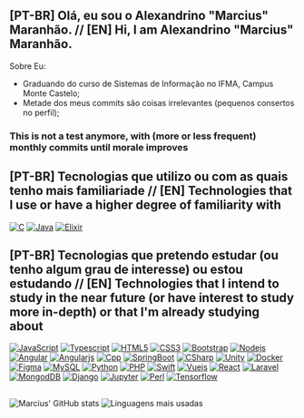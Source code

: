 <!--
**AlexandrinoMaranhao/AlexandrinoMaranhao** is a ✨ _special_ ✨ repository because its `README.md` (this file) appears on your GitHub profile.

Here are some ideas to get you started:

- 🔭 I’m currently working on ...
- 🌱 I’m currently learning ...
- 👯 I’m looking to collaborate on ...
- 🤔 I’m looking for help with ...
- 💬 Ask me about ...
- 📫 How to reach me: ...
- 😄 Pronouns: ...
- ⚡ Fun fact: ...
-->

## [PT-BR] Olá, eu sou o Alexandrino "Marcius" Maranhão. // [EN] Hi, I am Alexandrino "Marcius" Maranhão.
Sobre Eu:
- Graduando do curso de Sistemas de Informação no IFMA, Campus Monte Castelo;
- Metade dos meus commits são coisas irrelevantes (pequenos consertos no perfil);

### This is not a test anymore, with (more or less frequent) monthly commits until morale improves

<!--
<div>
 <a href="https://www.instagram.com/daniel_korban_l/"><img src="https://img.shields.io/badge/Instagram-730F8A?style=for-the-badge&logo=instagram&logoColor=white"/></a>
 <a href="https://www.linkedin.com/in/daniel-lima-973a45227/"><img src="https://img.shields.io/badge/LinkedIn-0077B5?style=for-the-badge&logo=linkedin&logoColor=white"/></a>
 <a href="mailto:daniel99korban@gmail.com"><img src="https://img.shields.io/badge/Gmail-D14836?style=for-the-badge&logo=gmail&logoColor=white"/></a>
</div> [//]: -->

## [PT-BR] Tecnologias que utilizo ou com as quais tenho mais familiariade // [EN] Technologies that I use or have a higher degree of familiarity with 
[![C](https://img.shields.io/badge/C-00599C?style=for-the-badge&logo=c&logoColor=gold)](https://github.com/AlexandrinoMaranhao)
[![Java](https://img.shields.io/badge/Java-ED8B00?style=for-the-badge&logo=openjdk&logoColor=black)](https://github.com/AlexandrinoMaranhao)
[![Elixir](https://img.shields.io/badge/Elixir-100000?style=for-the-badge&logo=elixir&logoColor=gold)](https://github.com/AlexandrinoMaranhao)


## [PT-BR] Tecnologias que pretendo estudar (ou tenho algum grau de interesse) ou estou estudando // [EN] Technologies that I intend to study in the near future (or have interest to study more in-depth) or that I'm already studying about
[![JavaScript](https://img.shields.io/badge/JavaScript-323330?style=for-the-badge&logo=javascript&logoColor=gold)](https://github.com/AlexandrinoMaranhao)
[![Typescript](https://img.shields.io/badge/TypeScript-007ACC?style=for-the-badge&logo=typescript&logoColor=gold)](https://github.com/AlexandrinoMaranhao)
[![HTML5](https://img.shields.io/badge/HTML5-E34F26?style=for-the-badge&logo=html5&logoColor=gold)](https://github.com/AlexandrinoMaranhao)
[![CSS3](https://img.shields.io/badge/CSS3-1572B6?style=for-the-badge&logo=css3&logoColor=gold)](https://github.com/AlexandrinoMaranhao)
[![Bootstrap](https://img.shields.io/badge/Bootstrap-563D7C?style=for-the-badge&logo=bootstrap&logoColor=gold)](https://github.com/AlexandrinoMaranhao)
[![Nodejs](https://img.shields.io/badge/Node.js-43853D?style=for-the-badge&logo=node.js&logoColor=gold)](https://github.com/AlexandrinoMaranhao)
[![Angular](https://img.shields.io/badge/Angular-DD0031?style=for-the-badge&logo=angular&logoColor=gold)](https://github.com/AlexandrinoMaranhao)
[![Angularjs](https://img.shields.io/badge/AngularJS-E23237?style=for-the-badge&logo=angularjs&logoColor=gold)](https://github.com/AlexandrinoMaranhao)
[![Cpp](https://img.shields.io/badge/C%2B%2B-00599C?style=for-the-badge&logo=c%2B%2B&logoColor=gold)](https://github.com/AlexandrinoMaranhao)
[![SpringBoot](https://img.shields.io/badge/Springboot-6DB33F?style=for-the-badge&logo=springboot&logoColor=gold)](https://github.com/AlexandrinoMaranhao)
[![CSharp](https://img.shields.io/badge/C%23-239120?style=for-the-badge&logo=c-sharp&logoColor=gold)](https://github.com/AlexandrinoMaranhao)
[![Unity](https://img.shields.io/badge/Unity-100000?style=for-the-badge&logo=unity&logoColor=gold)](https://github.com/AlexandrinoMaranhao)
[![Docker](https://img.shields.io/badge/Docker-100000?style=for-the-badge&logo=docker&logoColor=gold)](https://github.com/AlexandrinoMaranhao)
[![Figma](https://img.shields.io/badge/Figma-F24E1E?style=for-the-badge&logo=figma&logoColor=gold)](https://github.com/AlexandrinoMaranhao)
[![MySQL](https://img.shields.io/badge/MySQL-00000F?style=for-the-badge&logo=mysql&logoColor=gold)](https://github.com/AlexandrinoMaranhao)
[![Python](https://img.shields.io/badge/Python-00000F?style=for-the-badge&logo=python&logoColor=gold)](https://github.com/AlexandrinoMaranhao)
[![PHP](https://img.shields.io/badge/PHP-777BB4?style=for-the-badge&logo=php&logoColor=gold)](https://github.com/AlexandrinoMaranhao)
[![Swift](https://img.shields.io/badge/Swift-FA7343?style=for-the-badge&logo=swift&logoColor=gold)](https://github.com/AlexandrinoMaranhao)
[![Vuejs](https://img.shields.io/badge/Vue.js-35495E?style=for-the-badge&logo=vue.js&logoColor=gold)](https://github.com/AlexandrinoMaranhao)
[![React](https://img.shields.io/badge/React-20232A?style=for-the-badge&logo=react&logoColor=gold)](https://github.com/AlexandrinoMaranhao)
[![Laravel](https://img.shields.io/badge/Laravel-FF2D20?style=for-the-badge&logo=laravel&logoColor=gold)](https://github.com/AlexandrinoMaranhao)
[![MongodDB](https://img.shields.io/badge/MongoDB-4EA94B?style=for-the-badge&logo=mongodb&logoColor=gold)](https://github.com/AlexandrinoMaranhao)
[![Django](https://img.shields.io/badge/Django-092E20?style=for-the-badge&logo=django&logoColor=gold)](https://github.com/AlexandrinoMaranhao)
[![Jupyter](https://img.shields.io/badge/Jupyter-F37626.svg?&style=for-the-badge&logo=Jupyter&logoColor=gold)](https://github.com/AlexandrinoMaranhao)
[![Perl](https://img.shields.io/badge/Perl-39457E?style=for-the-badge&logo=perl&logoColor=gold)](https://github.com/AlexandrinoMaranhao)
[![Tensorflow](https://img.shields.io/badge/TensorFlow-FF6F00?style=for-the-badge&logo=TensorFlow&logoColor=gold)](https://github.com/AlexandrinoMaranhao)
<!-- 
[![]()](https://github.com/AlexandrinoMaranhao)
-->
##
 ![Marcius' GitHub stats](https://github-readme-stats.vercel.app/api?username=alexandrinomaranhao&show_icons=true&count_private=true&theme=cobalt)
 ![Linguagens mais usadas](https://github-readme-stats.vercel.app/api/top-langs/?username=alexandrinomaranhao&layout=compact&langs_count=8&theme=cobalt)
